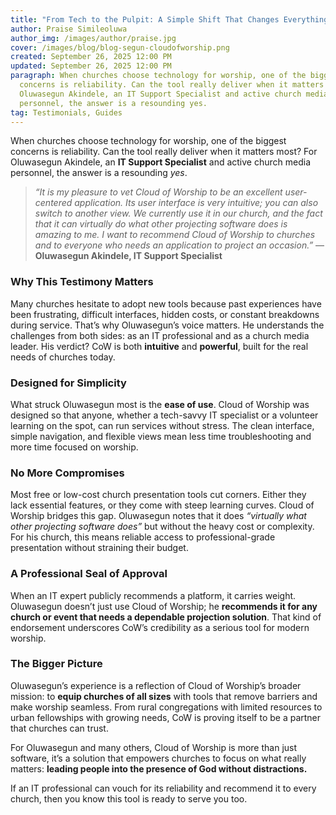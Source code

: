 ```yaml
---
title: "From Tech to the Pulpit: A Simple Shift That Changes Everything"
author: Praise Simileoluwa
author_img: /images/author/praise.jpg
cover: /images/blog/blog-segun-cloudofworship.png
created: September 26, 2025 12:00 PM
updated: September 26, 2025 12:00 PM
paragraph: When churches choose technology for worship, one of the biggest
  concerns is reliability. Can the tool really deliver when it matters most? For
  Oluwasegun Akindele, an IT Support Specialist and active church media
  personnel, the answer is a resounding yes.
tag: Testimonials, Guides
---
```


When churches choose technology for worship, one of the biggest concerns is reliability. Can the tool really deliver when it matters most? For Oluwasegun Akindele, an **IT Support Specialist** and active church media personnel, the answer is a resounding *yes*.

> *“It is my pleasure to vet Cloud of Worship to be an excellent user-centered application. Its user interface is very intuitive; you can also switch to another view. We currently use it in our church, and the fact that it can virtually do what other projecting software does is amazing to me. I want to recommend Cloud of Worship to churches and to everyone who needs an application to project an occasion.”* — **Oluwasegun Akindele, IT Support Specialist**

### **Why This Testimony Matters**

Many churches hesitate to adopt new tools because past experiences have been frustrating, difficult interfaces, hidden costs, or constant breakdowns during service. That’s why Oluwasegun’s voice matters. He understands the challenges from both sides: as an IT professional and as a church media leader. His verdict? CoW is both **intuitive** and **powerful**, built for the real needs of churches today.

### **Designed for Simplicity**

What struck Oluwasegun most is the **ease of use**. Cloud of Worship was designed so that anyone, whether a tech-savvy IT specialist or a volunteer learning on the spot, can run services without stress. The clean interface, simple navigation, and flexible views mean less time troubleshooting and more time focused on worship.

### **No More Compromises**

Most free or low-cost church presentation tools cut corners. Either they lack essential features, or they come with steep learning curves. Cloud of Worship bridges this gap. Oluwasegun notes that it does *“virtually what other projecting software does”* but without the heavy cost or complexity. For his church, this means reliable access to professional-grade presentation without straining their budget.

### **A Professional Seal of Approval**

When an IT expert publicly recommends a platform, it carries weight. Oluwasegun doesn’t just use Cloud of Worship; he **recommends it for any church or event that needs a dependable projection solution**. That kind of endorsement underscores CoW’s credibility as a serious tool for modern worship.

### **The Bigger Picture**

Oluwasegun’s experience is a reflection of Cloud of Worship’s broader mission: to **equip churches of all sizes** with tools that remove barriers and make worship seamless. From rural congregations with limited resources to urban fellowships with growing needs, CoW is proving itself to be a partner that churches can trust.

For Oluwasegun and many others, Cloud of Worship is more than just software, it’s a solution that empowers churches to focus on what really matters: **leading people into the presence of God without distractions.**

If an IT professional can vouch for its reliability and recommend it to every church, then you know this tool is ready to serve you too.
